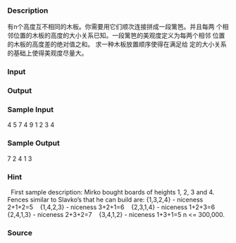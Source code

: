 
### Description
有n个高度互不相同的木板。你需要用它们顺次连接拼成一段篱笆。并且每两
个相邻位置的木板的高度的大小关系已知。一段篱笆的美观度定义为每两个相邻
位置的木板的高度差的绝对值之和。 求一种木板放置顺序使得在满足给
定的大小关系的基础上使得美观度尽量大。 
 
 
### Input

### Output

### Sample Input
4 
5 7 4 9 
1 2 3 4 


### Sample Output
 
7 
2 4 1 3 
### Hint
 
First sample description: Mirko bought boards of heights 1, 2, 3 and 4. Fences similar to Slavko’s 
that he can build are: 
{1,3,2,4} - niceness 2+1+2=5 
   {1,4,2,3} - niceness 3+2+1=6 
   {2,3,1,4} - niceness 1+2+3=6 
    {2,4,1,3} - niceness 2+3+2=7 
   {3,4,1,2} - niceness 1+3+1=5
n <= 300,000. 


### Source
